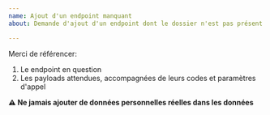 ```yaml
---
name: Ajout d'un endpoint manquant
about: Demande d'ajout d'un endpoint dont le dossier n'est pas présent dans le dossier `payloads`

---
```


Merci de référencer:

1. Le endpoint en question
2. Les payloads attendues, accompagnées de leurs codes et paramètres d'appel

**⚠️ Ne jamais ajouter de données personnelles réelles dans les données**
